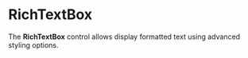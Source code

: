 # RichTextBox

The **RichTextBox** control allows display formatted text using advanced styling options.
